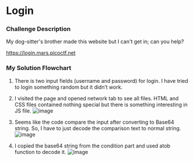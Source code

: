 # Login

### Challenge Description
My dog-sitter's brother made this website but I can't get in; can you help?

https://login.mars.picoctf.net


### My Solution Flowchart
1. There is two input fields (username and password) for login. I have tried to login something random but it didn’t work.

2. I visited the page and opened network tab to see all files. HTML and CSS files contained nothing special but there is something interesting in JS file.
   ![image](https://github.com/sr-tamim/picoCTF-practice/assets/86656406/9cfff2d0-da57-454e-b69d-5c4dc723063a)

3. Seems like the code compare the input after converting to Base64 string. So, I have to just decode the comparison text to normal string.
   ![image](https://github.com/sr-tamim/picoCTF-practice/assets/86656406/f2ff8af3-1ed7-4d3d-ad10-ae21f5330f11)

4. I copied the base64 string from the condition part and used atob function to decode it.
   ![image](https://github.com/sr-tamim/picoCTF-practice/assets/86656406/1ce581e5-b29c-445b-ab8b-ddf0bacf59ce)
